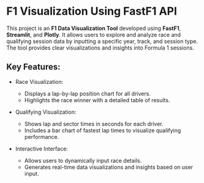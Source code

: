 # F1 Visualization Using FastF1 API
This project is an **F1 Data Visualization Tool** developed using **FastF1**, **Streamlit**, and **Plotly**. It allows users to explore and analyze race and qualifying session data by inputting a specific year, track, and session type. The tool provides clear visualizations and insights into Formula 1 sessions.

## Key Features:
- Race Visualization: 
  - Displays a lap-by-lap position chart for all drivers.
  - Highlights the race winner with a detailed table of results.
  
- Qualifying Visualization:
  - Shows lap and sector times in seconds for each driver.
  - Includes a bar chart of fastest lap times to visualize qualifying performance.

- Interactive Interface:
  - Allows users to dynamically input race details.
  - Generates real-time data visualizations and insights based on user input.
